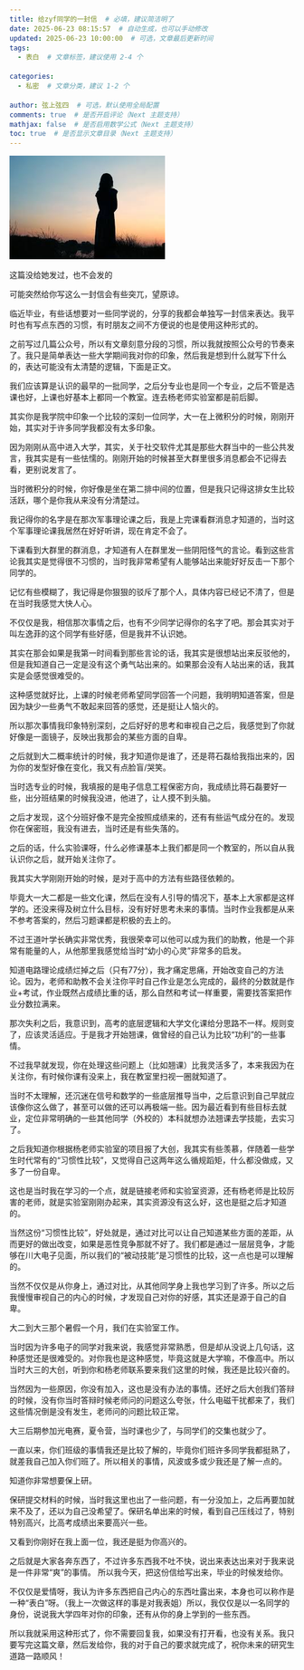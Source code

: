 ```yaml
---
title: 给zyf同学的一封信  # 必填，建议简洁明了
date: 2025-06-23 08:15:57  # 自动生成，也可以手动修改
updated: 2025-06-23 10:00:00  # 可选，文章最后更新时间
tags:
  - 表白  # 文章标签，建议使用 2-4 个

categories:
  - 私密  # 文章分类，建议 1-2 个

author: 弦上弦四  # 可选，默认使用全局配置
comments: true  # 是否开启评论（Next 主题支持）
mathjax: false  # 是否启用数学公式（Next 主题支持）
toc: true  # 是否显示文章目录（Next 主题支持）
---
```


![pic](2025-06-23/背影.jpg)

这篇没给她发过，也不会发的

可能突然给你写这么一封信会有些突兀，望原谅。

临近毕业，有些话想要对一些同学说的，分享的我都会单独写一封信来表达。我平时也有写点东西的习惯，有时朋友之间不方便说的也是使用这种形式的。

之前写过几篇公众号，所以有文章刻意分段的习惯，所以我就按照公众号的节奏来了。我只是简单表达一些大学期间我对你的印象，然后我是想到什么就写下什么的，表达可能没有太清楚的逻辑，下面是正文。

我们应该算是认识的最早的一批同学，之后分专业也是同一个专业，之后不管是选课也好，上课也好基本上都同一个教室。连去杨老师实验室都是前后脚。

其实你是我学院中印象一个比较的深刻一位同学，大一在上微积分的时候，刚刚开始，其实对于许多同学我都没有太多印象。

因为刚刚从高中进入大学，其实，关于社交软件尤其是那些大群当中的一些公共发言，我其实是有一些怯懦的。刚刚开始的时候甚至大群里很多消息都会不记得去看，更别说发言了。

当时微积分的时候，你好像是坐在第二排中间的位置，但是我只记得这排女生比较活跃，哪个是你我从来没有分清楚过。

我记得你的名字是在那次军事理论课之后，我是上完课看群消息才知道的，当时这个军事理论课我居然在好好听讲，现在肯定不会了。

下课看到大群里的群消息，才知道有人在群里发一些阴阳怪气的言论。看到这些言论我其实是觉得很不习惯的，当时我非常希望有人能够站出来能好好反击一下那个同学的。

记忆有些模糊了，我记得是你狠狠的驳斥了那个人，具体内容已经记不清了，但是在当时我感觉大快人心。

不仅仅是我，相信那次事情之后，也有不少同学记得你的名字了吧。那会其实对于叫左逸菲的这个同学有些好感，但是我并不认识她。

其实在那会如果是我第一时间看到那些言论的话，我其实是很想站出来反驳他的，但是我知道自己一定是没有这个勇气站出来的。如果那会没有人站出来的话，我其实是会感觉很难受的。

这种感觉就好比，上课的时候老师希望同学回答一个问题，我明明知道答案，但是因为缺少一些勇气不敢起来回答的感觉，还是挺让人恼火的。

所以那次事情我印象特别深刻，之后好好的思考和审视自己之后，我感觉到了你就好像是一面镜子，反映出我那会的某些方面的自卑。

之后就到大二概率统计的时候，我才知道你是谁了，还是蒋石磊给我指出来的，因为你的发型好像在变化，我又有点脸盲/哭笑。

当时选专业的时候，我填报的是电子信息工程保密方向，我成绩比蒋石磊要好一些，出分班结果的时候我没进，他进了，让人摸不到头脑。

之后才发现，这个分班好像不是完全按照成绩来的，还有有些运气成分在的。发现你在保密班，我没有进去，当时还是有些失落的。

之后的话，什么实验课呀，什么必修课基本上我们都是同一个教室的，所以自从我认识你之后，就开始关注你了。

我其实大学刚刚开始的时候，是对于高中的方法有些路径依赖的。

毕竟大一大二都是一些文化课，然后在没有人引导的情况下，基本上大家都是这样学的。还没来得及树立什么目标，没有好好思考未来的事情。当时作业我都是从来不参考答案的，然后习题课都是积极的去上的。

不过王道叶学长确实非常优秀，我很荣幸可以他可以成为我们的助教，他是一个非常有能量的人，从他那里我感觉给当时“幼小的心灵”非常多的启发。

知道电路理论成绩烂掉之后（只有77分），我才痛定思痛，开始改变自己的方法论。因为，老师和助教不会关注你平时自己作业是怎么完成的，最终的分数就是作业+考试，作业既然占成绩比重的话，那么自然和考试一样重要，需要找答案把作业分数拉满来。

那次失利之后，我意识到，高考的底层逻辑和大学文化课给分思路不一样。规则变了，应该灵活适应。于是我才开始翘课，做曾经的自己认为比较“功利”的一些事情。

不过我早就发现，你在处理这些问题上（比如翘课）比我灵活多了，本来我因为在关注你，有时候你课有没来上，我在教室里扫视一圈就知道了。

当时不太理解，还沉迷在信号和数学的一些底层推导当中，之后意识到自己早就应该像你这么做了，甚至可以做的还可以再极端一些。因为最近看到有些目标去就业，定位非常明确的一些其他同学（外校的）本科就想办法翘课去学技能，去实习了。

之后我知道你根据杨老师实验室的项目报了大创，我其实有些羡慕，伴随着一些学生时代常有的“习惯性比较”，又觉得自己这两年这么循规蹈矩，什么都没做成，又多了一份自卑。

这也是当时我在学习的一个点，就是链接老师和实验室资源，还有杨老师是比较厉害的老师，就是实验室刚刚办起来，其实资源没有这么好，这也是挺之后才知道的。

当然这份“习惯性比较”，好处就是，通过对比可以让自己知道某些方面的差距，从而更好的做出改变，如果是恶性竞争那就不好了。我们都是通过一层层竞争，才能够在川大电子见面，所以我们的“被动技能”是习惯性的比较，这一点也是可以理解的。

当然不仅仅是从你身上，通过对比，从其他同学身上我也学习到了许多。所以之后我慢慢审视自己的内心的时候，才发现自己对你的好感，其实还是源于自己的自卑。

大二到大三那个暑假一个月，我们在实验室工作。

当时因为许多电子的同学对我来说，我感觉非常熟悉，但是却从没说上几句话，这种感觉还是很难受的。对你我也是这种感觉，毕竟这就是大学嘛，不像高中。所以当时大三的大创，听到你和杨老师联系要来我们这里的时候，我还是比较兴奋的。

当然因为一些原因，你没有加入，这也是没有办法的事情。还好之后大创我们答辩的时候，没有你当时答辩时候老师问的问题这么夸张，什么电磁干扰都来了，我们这些情况倒是没有发生，老师问的问题比较正常。

大三后期参加光电赛，夏令营，当时课也少了，与同学们的交集也就少了。

一直以来，你们班级的事情我还是比较了解的，毕竟你们班许多同学我都挺熟了，就差我自己加入你们班了。所以相关的事情，风波或多或少我还是了解一点的。

知道你非常想要保上研。

保研提交材料的时候，当时我这里也出了一些问题，有一分没加上，之后再要加就来不及了，还以为自己没希望了。保研名单出来的时候，看到自己压线过了，特别特别高兴，比高考成绩出来要高兴一些。

又看到你刚好在我上面一位，我还是挺为你高兴的。

之后就是大家各奔东西了，不过许多东西我不吐不快，说出来表达出来对于我来说是一件非常“爽”的事情。 所以我今天，把这份信给写出来，毕业的时候发给你。

不仅仅是爱情呀，我认为许多东西把自己内心的东西吐露出来，本身也可以称作是一种“表白”呀。（我上一次做这样的事是对我表姐）所以，我仅仅是以一名同学的身份，说说我大学四年对你的印象，还有从你的身上学到的一些东西。

所以我就采用这种形式了，你不需要回复我，如果没有打开看，也没有关系。我只要写完这篇文章，然后发给你，我的对于自己的要求就完成了，祝你未来的研究生道路一路顺风！







